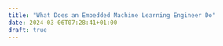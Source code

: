 ```yaml
---
title: "What Does an Embedded Machine Learning Engineer Do"
date: 2024-03-06T07:28:41+01:00
draft: true
---
```


